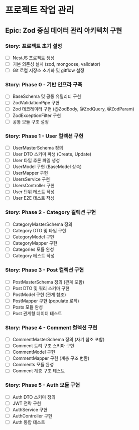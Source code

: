 # 프로젝트 작업 관리

## Epic: Zod 중심 데이터 관리 아키텍처 구현

### Story: 프로젝트 초기 설정
- [ ] NestJS 프로젝트 생성
- [ ] 기본 의존성 설치 (zod, mongoose, validator)
- [ ] Git 로컬 저장소 초기화 및 gitflow 설정

### Story: Phase 0 - 기반 인프라 구축
- [ ] BaseSchema 및 공통 유틸리티 구현
- [ ] ZodValidationPipe 구현
- [ ] Zod 데코레이터 구현 (@ZodBody, @ZodQuery, @ZodParam)
- [ ] ZodExceptionFilter 구현
- [ ] 공통 모듈 구조 설정

### Story: Phase 1 - User 컬렉션 구현
- [ ] UserMasterSchema 정의
- [ ] User DTO 스키마 파생 (Create, Update)
- [ ] User 타입 추론 파일 생성
- [ ] UserModel 구현 (BaseModel 상속)
- [ ] UserMapper 구현
- [ ] UsersService 구현
- [ ] UsersController 구현
- [ ] User 단위 테스트 작성
- [ ] User E2E 테스트 작성

### Story: Phase 2 - Category 컬렉션 구현
- [ ] CategoryMasterSchema 정의
- [ ] Category DTO 및 타입 구현
- [ ] CategoryModel 구현
- [ ] CategoryMapper 구현
- [ ] Categories 모듈 완성
- [ ] Category 테스트 작성

### Story: Phase 3 - Post 컬렉션 구현
- [ ] PostMasterSchema 정의 (관계 포함)
- [ ] Post DTO 및 쿼리 스키마 구현
- [ ] PostModel 구현 (관계 참조)
- [ ] PostMapper 구현 (populate 로직)
- [ ] Posts 모듈 완성
- [ ] Post 관계형 데이터 테스트

### Story: Phase 4 - Comment 컬렉션 구현
- [ ] CommentMasterSchema 정의 (자기 참조 포함)
- [ ] Comment 트리 구조 스키마 구현
- [ ] CommentModel 구현
- [ ] CommentMapper 구현 (계층 구조 변환)
- [ ] Comments 모듈 완성
- [ ] Comment 계층 구조 테스트

### Story: Phase 5 - Auth 모듈 구현
- [ ] Auth DTO 스키마 정의
- [ ] JWT 전략 구현
- [ ] AuthService 구현
- [ ] AuthController 구현
- [ ] Auth 통합 테스트
